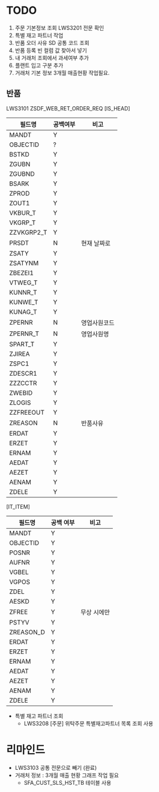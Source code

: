 
# TODO
1. 주문 기본정보 조회 LWS3201 전문 확인
2. 특별 재고 파트너 작업
3. 반품 오더 사유 SD 공통 코드 조회
4. 반품 등록 빈 컬럼 값 찾아서 넣기
5. 내 거래처 조회에서 과세여부 추가
6. 플랜트 입고 구분 추가
7. 거래처 기본 정보 3개월 매출현황 작업필요.


## 반품
LWS3101 ZSDF_WEB_RET_ORDER_REQ
[IS_HEAD]

| 필드명     | 공백여부 | 비고         |
| ---------- | -------- | ------------ |
| MANDT      | Y        |              |
| OBJECTID   | ?        |              |
| BSTKD      | Y        |              |
| ZGUBN      | Y        |              |
| ZGUBND     | Y        |              |
| BSARK      | Y        |              |
| ZPROD      | Y        |              |
| ZOUT1      | Y        |              |
| VKBUR_T    | Y        |              |
| VKGRP_T    | Y        |              |
| ZZVKGRP2_T | Y        |              |
| PRSDT      | N        | 현재 날짜로  |
| ZSATY      | Y        |              |
| ZSATYNM    | Y        |              |
| ZBEZEI1    | Y        |              |
| VTWEG_T    | Y        |              |
| KUNNR_T    | Y        |              |
| KUNWE_T    | Y        |              |
| KUNAG_T    | Y        |              |
| ZPERNR     | N        | 영업사원코드 |
| ZPERNR_T   | N        | 영업사원명   |
| SPART_T    | Y        |              |
| ZJIREA     | Y        |              |
| ZSPC1      | Y        |              |
| ZDESCR1    | Y        |              |
| ZZZCCTR    | Y        |              |
| ZWEBID     | Y        |              |
| ZLOGIS     | Y        |              |
| ZZFREEOUT  | Y        |              |
| ZREASON    | N        | 반품사유     |
| ERDAT      | Y        |              |
| ERZET      | Y        |              |
| ERNAM      | Y        |              |
| AEDAT      | Y        |              |
| AEZET      | Y        |              |
| AENAM      | Y        |              |
| ZDELE      | Y        |              |


[IT_ITEM]

| 필드명    | 공백 여부 | 비고        |
| --------- | --------- | ----------- |
| MANDT     | Y         |             |
| OBJECTID  | Y         |             |
| POSNR     | Y         |             |
| AUFNR     | Y         |             |
| VGBEL     | Y         |             |
| VGPOS     | Y         |             |
| ZDEL      | Y         |             |
| AESKD     | Y         |             |
| ZFREE     | Y         | 무상 시에만 |
| PSTYV     | Y         |             |
| ZREASON_D | Y         |             |
| ERDAT     | Y         |             |
| ERZET     | Y         |             |
| ERNAM     | Y         |             |
| AEDAT     | Y         |             |
| AEZET     | Y         |             |
| AENAM     | Y         |             |
| ZDELE     | Y         |             |


- 특별 재고 파트너 조회 
	- LWS3208 [주문] 위탁주문 특별재고파트너 목록 조회 사용



# 리마인드
- LWS3103 공통 전문으로 빼기 (완료)
- 거래처 정보 : 3개월 매출 현황 그래프 작업 필요
	- SFA_CUST_SLS_HST_TB 테이블 사용